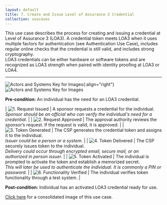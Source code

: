 ```yaml
---
layout: default
title: 7. Create and Issue Level of Assurance 3 Credential
collection: usecases
---
```


This use case describes the process for creating and issuing a credential at Level of Assurance 3 (LOA3).
A credential token meets LOA3 when it uses multiple factors for authentication (see Authentication Use Case), includes regular online checks that the credential is still valid, and includes strong cryptography.  
LOA3 credentials can be either hardware or software tokens and are recognized as LOA3 strength when paired with identity proofing at LOA3 or LOA4.

---

![Actors and Systems Key for Images]({{site.baseurl}}/img/usecases/clabelissuance.png){:align="right"}
![Actors and Systems Key for Images]({{site.baseurl}}/img/usecases/createloa3key.png)

**Pre-condition:** An individual has the need for an LOA3 credential.

| ![1. Request Issued]({{site.baseurl}}/img/usecases/createloa3s1.png)  | A sponsor requests a credential for the individual. <br/><em> Sponsor should be an official who can verify the individual's need for a credential.</em> |
| ![2. Request Approved]({{site.baseurl}}/img/usecases/createloa3s2.png)  | The approval authority reviews the sponsor’s request. If the request is valid, it is approved.  |
| ![3. Token Generated]({{site.baseurl}}/img/usecases/createloa3s3.png)  | The CSP generates the credential token and assigns it to the individual. <br/><em> Issuer could be a person or a system.</em>  |
| ![4. Token Delivered]({{site.baseurl}}/img/usecases/createloa3s4.png)  | The CSP securely issues token to the individual. <br/><em> Delivery could occur through encrypted email, secure mail, or an authorized in person issuer.</em> |
| ![5. Token Activated]({{site.baseurl}}/img/usecases/createloa3s5.png)  | The individual is prompted to activate the token and establish a memorized secret. <br/><em> This will later be used to authenticate the individual. It is commonly a PIN or password.</em>  |
| ![6. Functionality Verified]({{site.baseurl}}/img/usecases/createloa3s6.png)  | The individual verifies token functionality through a test system.  |

**Post-condition:** Individual has an activated LOA3 credential ready for use.

[Click here]({{site.baseurl}}/img/LOA3Cred.png) for a consolidated image of this use case.

